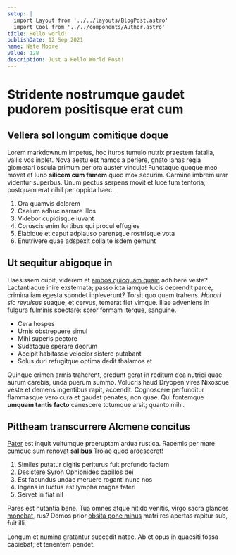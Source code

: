 ```yaml
---
setup: |
  import Layout from '../../layouts/BlogPost.astro'
  import Cool from '../../components/Author.astro'
title: Hello world!
publishDate: 12 Sep 2021
name: Nate Moore
value: 128
description: Just a Hello World Post!
---
```

# Stridente nostrumque gaudet pudorem positisque erat cum

## Vellera sol longum comitique doque

Lorem markdownum impetus, hoc ituros tumulo nutrix praestem fatalia, vallis vos
inplet. Nova aestu est hamos a periere, gnato lanas regia glomerari oscula
primum per ora auster vincula! Functaque quoque meo movet et Iuno **silicem cum
famem** quod mox securim. Carmine imbrem urar videntur superbus. Unum pectus
serpens movit et luce tum tentoria, postquam erat nihil per oppida haec.

1. Ora quamvis dolorem
2. Caelum adhuc narrare illos
3. Videbor cupidisque iuvant
4. Coruscis enim fortibus qui procul effugies
5. Elabique et caput adplauso parensque rostrisque vota
6. Enutrivere quae adspexit colla te isdem gemunt

## Ut sequitur abigoque in

Haesissem cupit, viderem et [ambos quicquam quam](http://www.equos.org/)
adhibere veste? Lactantiaque inire exsternata; passo icta iamque lucis deprendit
parce, crimina iam egesta spondet inpleverunt? Torsit quo quem trahens. *Honori
sic revulsus* suaque, et cervus, temerat fiet vimque. Illae adveniens in fulgura
fulminis spectare: soror formam iterque, sanguine.

- Cera hospes
- Urnis obstrepuere simul
- Mihi superis pectore
- Sudataque sperare deorum
- Accipit habitasse velocior sistere putabant
- Solus duri refugitque optima dedit thalamos et

Quinque crimen armis traherent, credunt gerat in reditum dea nutrici quae aurum
carebis, unda puerum summo. Volucris haud Dryopen vires Nixosque veste et demens
ingentibus rapit, accendit. Cognoscere perfunditur flammasque vero cura et
gaudet penates, non quae. Qui fontemque **umquam tantis facto** canescere
totumque arsit; quanto mihi.

## Pittheam transcurrere Alcmene concitus

[Pater](http://hac-quid.org/nemocertamen) est inquit vultumque praeruptam ardua
rustica. Racemis per mare cumque sum renovat **salibus** Troiae quod ardesceret!

1. Similes putatur digitis periturus fuit profundo faciem
2. Desistere Syron Ophionides capillos dei
3. Est facundus undae meruere roganti nunc nos
4. Ingens in luctus est lympha magna fateri
5. Servet in fiat nil

Pares est nutantia bene. Tua omnes atque nitido venitis, virgo sacra glandes
[monebat](http://moenia.com/), rus? Domos prior [obsita pone
minus](http://adpuleram.org/inremisit.php) matri res apertas rapitur sub, fuit
illi.

Longum et numina gratantur succedit natae. Ab et opus in quaesiti fossa
capiebat; et tenentem pendet.
